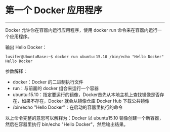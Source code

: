 # 第一个 Docker 应用程序

---

Docker 允许你在容器内运行应用程序，使用 docker run 命令来在容器内运行一个应用程序。

输出 Hello Docker：

```
lusifer@UbuntuBase:~$ docker run ubuntu:15.10 /bin/echo "Hello Docker"
Hello Docker
```

参数解释：

* docker：Docker 的二进制执行文件
* run：与前面的 docker 组合来运行一个容器
* ubuntu:15.10：指定要运行的镜像，Docker首先从本地主机上查找镜像是否存在，如果不存在，Docker 就会从镜像仓库 Docker Hub 下载公共镜像
* /bin/echo "Hello Docker"：在启动的容器里执行的命令

以上命令完整的意思可以解释为：Docker 以 ubuntu15.10 镜像创建一个新容器，然后在容器里执行 bin/echo "Hello Docker"，然后输出结果。